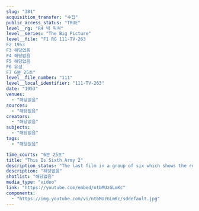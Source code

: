 ```yaml
---
slug: "381"
acquisition_transfer: "수집"
public_access_status: "TRUE"
level__rg: "R4 빅 픽쳐"
level__series: "The Big Picture"
level__file: "F1 RG 111-TV-263
F2 1953
F3 해당없음
F4 해당없음
F5 해당없음
F6 유성
F7 6분 25초"
level__file_number: "111"
level__local_identifier: "111-TV-263"
date: "1953"
venues: 
  - "해당없음"
sources: 
  - "해당없음"
creators: 
  - "해당없음"
subjects: 
  - "해당없음"
tags: 
  - "해당없음"

time_courts: "6분 25초"
title: "This Is Sixth Army 2"
description_status: "The last film in a group of six which shows the roles and missions of the various Continental Armies."
description: "해당없음"
shotlist: "해당없음"
media_type: "video"
link: "https://youtube.com/embed/ntbMUzGLmKc"
components: 
  - "https://img.youtube.com/vi/ntbMUzGLmKc/sddefault.jpg"
---
```

